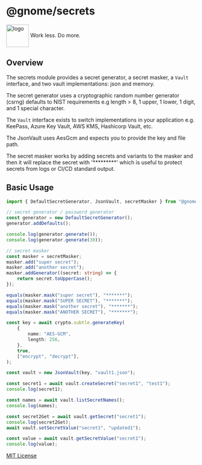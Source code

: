 # @gnome/secrets

<div height=30" vertical-align="top">
<image src="https://raw.githubusercontent.com/gnomejs/gnomejs/main/assets/icon.png"
    alt="logo" width="60" valign="middle" />
<span>Work less. Do more. </span>
</div>

## Overview

The secrets module provides a secret generator, a secret masker, a `Vault` interface, and two vault implementations:
json and memory.

The secret generator uses a cryptographic random number generator (csrng) defaults to NIST requirements e.g length > 8,
1 upper, 1 lower, 1 digit, and 1 special character.

The `Vault` interface exists to switch implementations in your application e.g. KeePass, Azure Key Vault, AWS KMS,
Hashicorp Vault, etc.

The JsonVault uses AesGcm and expects you to provide the key and file path.

The secret masker works by adding secrets and variants to the masker and then it will replace the secret with
'*********' which is useful to protect secrets from logs or CI/CD standard output.

## Basic Usage

```typescript
import { DefaultSecretGenerator, JsonVault, secretMasker } from "@gnome/secrets";

// secret generator / password generator
const generator = new DefaultSecretGenerator();
generator.addDefaults();

console.log(generator.generate());
console.log(generator.generate(30));

// secret masker
const masker = secretMasker;
masker.add("super secret");
masker.add("another secret");
masker.addGenerator((secret: string) => {
    return secret.toUpperCase();
});

equals(masker.mask("super secret"), "*******");
equals(masker.mask("SUPER SECRET"), "*******");
equals(masker.mask("another secret"), "*******");
equals(masker.mask("ANOTHER SECRET"), "*******");

const key = await crypto.subtle.generateKey(
    {
        name: "AES-GCM",
        length: 256,
    },
    true,
    ["encrypt", "decrypt"],
);

const vault = new JsonVault(key, "vault1.json");

const secret1 = await vault.createSecret("secret1", "test1");
console.log(secret1);

const names = await vault.listSecretNames();
console.log(names);

const secret2Get = await vault.getSecret("secret1");
console.log(secret2Get);
await vault.setSecretValue("secret1", "updated1");

const value = await vault.getSecretValue("secret1");
console.log(value);
```

[MIT License](./LICENSE.md)
